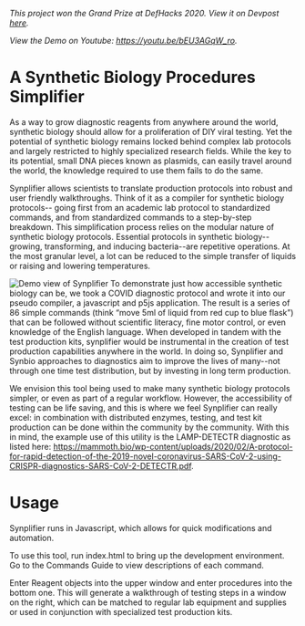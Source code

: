 
_This project won the Grand Prize at DefHacks 2020. View it on Devpost [here](https://devpost.com/software/synplifier)._

_View the Demo on Youtube: https://youtu.be/bEU3AGqW_ro._

# A Synthetic Biology Procedures Simplifier

As a way to grow diagnostic reagents from anywhere around the world, synthetic biology should allow for a proliferation of DIY viral testing. Yet the potential of synthetic biology remains locked behind complex lab protocols and largely restricted to highly specialized research fields. While the key to its potential, small DNA pieces known as plasmids, can easily travel around the world, the knowledge required to use them fails to do the same.

Synplifier allows scientists to translate production protocols into robust and user friendly walkthroughs. Think of it as a compiler for synthetic biology protocols-- going first from an academic lab protocol to standardized commands, and from standardized commands to a step-by-step breakdown. This simplification process relies on the modular nature of synthetic biology protocols. Essential protocols in synthetic biology-- growing, transforming, and inducing bacteria--are repetitive operations. At the most granular level, a lot can be reduced to the simple transfer of liquids or raising and lowering temperatures.

![Demo view of Synplifier](https://raw.githubusercontent.com/rkique/synplifier/master/images/synplifierdemoview.PNG)
To demonstrate just how accessible synthetic biology can be, we took a COVID diagnostic protocol and wrote it into our pseudo compiler, a javascript and p5js application. The result is a series of 86 simple commands (think “move 5ml of liquid from red cup to blue flask”) that can be followed without scientific literacy, fine motor control, or even knowledge of the English language. When developed in tandem with the test production kits, synplifier would be instrumental in the creation of test production capabilities anywhere in the world. In doing so, Synplifier and Synbio approaches to diagnostics aim to improve the lives of many--not through one time test distribution, but by investing in long term production.

We envision this tool being used to make many synthetic biology protocols simpler, or even as part of a regular workflow. However, the accessibility of testing can be life saving, and this is where we feel Synplifier can really excel: in combination with distributed enzymes, testing, and test kit production can be done within the community by the community. With this in mind, the example use of this utility is the LAMP-DETECTR diagnostic as listed here: https://mammoth.bio/wp-content/uploads/2020/02/A-protocol-for-rapid-detection-of-the-2019-novel-coronavirus-SARS-CoV-2-using-CRISPR-diagnostics-SARS-CoV-2-DETECTR.pdf. 


# Usage 

Synplifier runs in Javascript, which allows for quick modifications and automation.

To use this tool, run index.html to bring up the development environment. Go to the Commands Guide to view descriptions of each command.

Enter Reagent objects into the upper window and enter procedures into the bottom one. This will generate a walkthrough of testing steps in a window on the right, which can be matched to regular lab equipment and supplies or used in conjunction with specialized test production kits.


